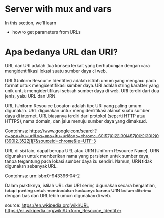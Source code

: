 # Server with mux and vars

In this section, we'll learn 
- how to get parameters from URLs

# Apa bedanya URL dan URI?

URL dan URI adalah dua konsep terkait yang berhubungan dengan cara mengidentifikasi lokasi suatu sumber daya di web.

URI (Uniform Resource Identifier) adalah istilah umum yang mengacu pada format untuk mengidentifikasi sumber daya. URI adalah string karakter yang unik untuk mengidentifikasi sebuah sumber daya di web. URI terdiri dari dua jenis, yaitu URL dan URN.

URL (Uniform Resource Locator) adalah tipe URI yang paling umum digunakan. URL digunakan untuk mengidentifikasi alamat suatu sumber daya di internet. URL biasanya terdiri dari protokol (seperti HTTP atau HTTPS), nama domain, dan jalur menuju sumber daya yang dimaksud.

Contohnya: https://www.google.com/search?q=apa+itu+url&oq=apa+itu+url&aqs=chrome..69i57j0i22i30i457j0i22i30l2j0i390l2.3522j1j7&sourceid=chrome&ie=UTF-8

URI, di sisi lain, dapat berupa URL atau URN (Uniform Resource Name). URN digunakan untuk memberikan nama yang persisten untuk sumber daya, tanpa tergantung pada lokasi sumber daya itu sendiri. Namun, URN tidak digunakan sebanyak URL.

Contohnya: urn:isbn:0-943396-04-2

Dalam praktiknya, istilah URL dan URI sering digunakan secara bergantian, tetapi penting untuk membedakan keduanya karena URN belum diterima dengan luas dan URL lebih umum digunakan di web.

source:
https://en.wikipedia.org/wiki/URL
https://en.wikipedia.org/wiki/Uniform_Resource_Identifier